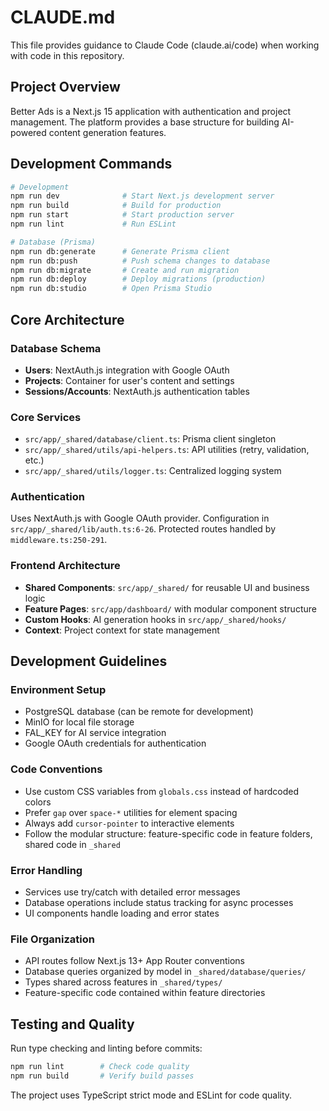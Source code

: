# CLAUDE.md

This file provides guidance to Claude Code (claude.ai/code) when working with code in this repository.

## Project Overview

Better Ads is a Next.js 15 application with authentication and project management. The platform provides a base structure for building AI-powered content generation features.

## Development Commands

```bash
# Development
npm run dev              # Start Next.js development server
npm run build            # Build for production  
npm run start            # Start production server
npm run lint             # Run ESLint

# Database (Prisma)
npm run db:generate      # Generate Prisma client
npm run db:push          # Push schema changes to database
npm run db:migrate       # Create and run migration
npm run db:deploy        # Deploy migrations (production)
npm run db:studio        # Open Prisma Studio
```

## Core Architecture

### Database Schema
- **Users**: NextAuth.js integration with Google OAuth
- **Projects**: Container for user's content and settings
- **Sessions/Accounts**: NextAuth.js authentication tables

### Core Services
- `src/app/_shared/database/client.ts`: Prisma client singleton
- `src/app/_shared/utils/api-helpers.ts`: API utilities (retry, validation, etc.)
- `src/app/_shared/utils/logger.ts`: Centralized logging system

### Authentication
Uses NextAuth.js with Google OAuth provider. Configuration in `src/app/_shared/lib/auth.ts:6-26`. Protected routes handled by `middleware.ts:250-291`.

### Frontend Architecture
- **Shared Components**: `src/app/_shared/` for reusable UI and business logic
- **Feature Pages**: `src/app/dashboard/` with modular component structure
- **Custom Hooks**: AI generation hooks in `src/app/_shared/hooks/`
- **Context**: Project context for state management

## Development Guidelines

### Environment Setup
- PostgreSQL database (can be remote for development)
- MinIO for local file storage
- FAL_KEY for AI service integration
- Google OAuth credentials for authentication

### Code Conventions
- Use custom CSS variables from `globals.css` instead of hardcoded colors
- Prefer `gap` over `space-*` utilities for element spacing  
- Always add `cursor-pointer` to interactive elements
- Follow the modular structure: feature-specific code in feature folders, shared code in `_shared`

### Error Handling
- Services use try/catch with detailed error messages
- Database operations include status tracking for async processes
- UI components handle loading and error states

### File Organization
- API routes follow Next.js 13+ App Router conventions
- Database queries organized by model in `_shared/database/queries/`
- Types shared across features in `_shared/types/`
- Feature-specific code contained within feature directories

## Testing and Quality

Run type checking and linting before commits:
```bash
npm run lint        # Check code quality
npm run build       # Verify build passes
```

The project uses TypeScript strict mode and ESLint for code quality.